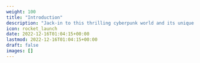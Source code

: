 ```yaml
---
weight: 100
title: "Introduction"
description: "Jack-in to this thrilling cyberpunk world and its unique vision of the future."
icon: rocket_launch
date: 2022-12-16T01:04:15+00:00
lastmod: 2022-12-16T01:04:15+00:00
draft: false
images: []
---
```

